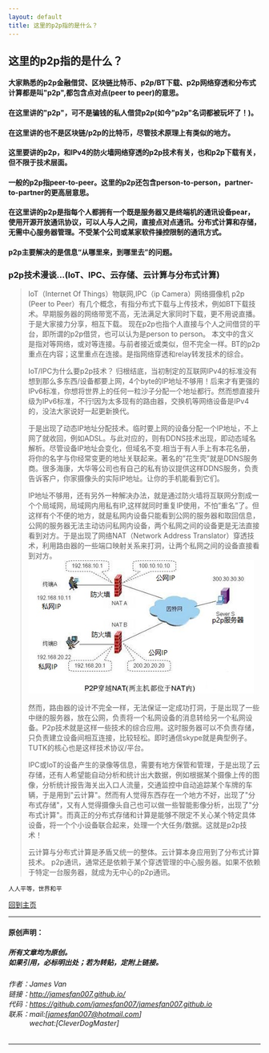 ```yaml
---
layout: default
title: 这里的p2p指的是什么？
---
```


## 这里的p2p指的是什么？

#### 大家熟悉的p2p金融借贷、区块链比特币、p2p/BT下载、p2p网络穿透和分布式计算都是叫"p2p",都包含点对点(peer to peer)的意思。

#### 在这里讲的"p2p"，可不是骗钱的私人借贷p2p(如今"p2p"名词都被玩坏了！)。

#### 在这里讲的也不是区块链/p2p的比特币，尽管技术原理上有类似的地方。

#### 这里要讲的p2p，和IPv4的防火墙网络穿透的p2p技术有关，也和p2p下载有关，但不限于技术层面。

#### 一般的p2p指peer-to-peer。这里的p2p还包含person-to-person，partner-to-partner的更高层意思。

#### 在这里讲的p2p是指每个人都拥有一个既是服务器又是终端机的通讯设备pear，使用开源开放通讯协议，可以人与人之间，直接点对点通讯。分布式计算和存储，无需中心服务器管理。不受某个公司或某家软件操控限制的通讯方式。

#### p2p主要解决的是信息“从哪里来，到哪里去”的问题。

### p2p技术漫谈...(IoT、IPC、云存储、云计算与分布式计算)

> IoT（Internet Of Things）物联网,IPC（ip Camera）网络摄像机
> p2p (Peer to Peer）有几个概念，有指分布式下载与上传技术，例如BT下载技术。早期服务器的网络带宽不高，无法满足大家同时下载，更不用说直播。于是大家接力分享，相互下载。
> 现在p2p也指个人直接与个人之间借贷的平台，即所谓的p2p借贷，也可以认为是person to person。
> 本文中的含义是指对等网络，或对等连接。与前者接近或类似，但不完全一样。BT的p2p重点在内容；这里重点在连接。是指网络穿透和relay转发技术的综合。
> 
> IoT/IPC为什么要p2p技术？
> 归根结底，当初制定的互联网IPv4的标准没有想到那么多东西/设备都要上网，4个byte的IP地址不够用！后来才有更强的IPv6标准，你想将世界上的任何一粒沙子分配一个地址都行。然而想直接升级为IPv6标准，不行!因为太多现有的路由器，交换机等网络设备是IPv4的，没法大家说好一起更新换代。
> 
> 于是出现了动态IP地址分配技术。临时要上网的设备分配一个IP地址，不上网了就收回，例如ADSL。与此对应的，则有DDNS技术出现，即动态域名解析。尽管设备IP地址会变化，但域名不变.相当于有人手上有本花名册，将你的名字与你经常变更的地址关联起来。著名的”花生壳”就是DDNS服务商。很多海康，大华等公司也有自己的私有协议提供这样DDNS服务，负责告诉客户，你家摄像头的实际IP地址。让你的手机能看到它们。
> 
> IP地址不够用，还有另外一种解决办法，就是通过防火墙将互联网分割成一个个局域网，局域网内用私有IP,这样就同时重复IP使用，不怕”重名”了。但这样有个不便的地方，就是私网内设备只能看到公网的服务器和取回信息，公网的服务器无法主动访问私网内设备，两个私网之间的设备更是无法直接看到对方。于是出现了网络NAT（Network Address Translator）穿透技术，利用路由器的一些端口映射关系来打洞，让两个私网之间的设备直接看到对方。
> ![p2p_nat](./img/p2p_nat.jpg)
> 
> 然而，路由器的设计不完全一样，无法保证一定成功打洞，于是出现了一些中继的服务器，放在公网，负责将一个私网设备的消息转给另一个私网设备。P2p技术就是这样一些技术的综合应用。这时服务器可以不负责存储，只负责建立设备间相互连接，比较轻松。即时通信skype就是典型例子。TUTK的核心也是这样技术协议/平台。
> 
> IPC或IoT的设备产生的录像等信息，需要有地方保管和管理，于是出现了云存储，还有人希望能自动分析和统计出大数据，例如根据某个摄像上传的图像，分析统计报告海关出入口人流量，交通监控中自动追踪某个车牌的车辆，于是用到"云计算"。然而有人觉得东西存在一个地方不好，出现了"分布式存储"，又有人觉得摄像头自己也可以做一些智能影像分析，出现了"分布式计算"。而真正的分布式存储和计算是能够不限定不关心某个特定具体设备，将一个个小设备联合起来，处理一个大任务/数据。这就是p2p技术！
> 
> 云计算与分布式计算是矛盾又统一的整体。云计算本身应用到了分布式计算技术。
> p2p通讯，通常还是依赖于某个穿透管理的中心服务器。如果不依赖于特定一台服务器，就成为无中心的p2p通讯。

```
人人平等，世界和平
```

[回到主页](http://jamesfan007.github.io/)

---

#### 原创声明：

##### 所有文章均为原创。 <br/> 如果引用，必标明出处；若为转贴，定附上链接。

###### 作者：James Van <br/> 链接：http://jamesfan007.github.io/ <br/> 代码：https://github.com/jamesfan007/jamesfan007.github.io <br/> 联系：mail:[jamesfan007@hotmail.com]  <br/> &emsp;&emsp;&emsp;wechat:[CleverDogMaster]

---
